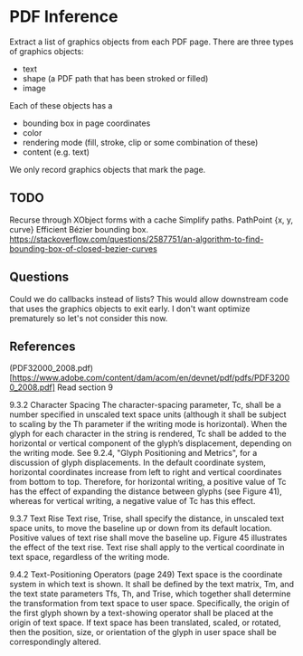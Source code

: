 PDF Inference
=============
Extract a list of graphics objects from each PDF page.
There are three types of graphics objects:
* text
* shape  (a PDF path that has been stroked or filled)
* image

Each of these objects has a
* bounding box in page coordinates
* color
* rendering mode (fill, stroke, clip or some combination of these)
* content (e.g. text)

We only record graphics objects that mark the page.

TODO
----
Recurse through XObject forms with a cache
Simplify paths.  PathPoint {x, y, curve}
Efficient Bézier bounding box. https://stackoverflow.com/questions/2587751/an-algorithm-to-find-bounding-box-of-closed-bezier-curves

Questions
---------
Could we do callbacks instead of lists? This would allow downstream code that uses the graphics
objects to exit early. I don't want optimize prematurely so let's not consider this now.


References
----------
(PDF32000_2008.pdf)[https://www.adobe.com/content/dam/acom/en/devnet/pdf/pdfs/PDF32000_2008.pdf] Read section 9

9.3.2 Character Spacing
The character-spacing parameter, Tc, shall be a number specified in unscaled text space units
(although it shall be subject to scaling by the Th parameter if the writing mode is horizontal).
When the glyph for each character in the string is rendered, Tc shall be added to the horizontal
or vertical component of the glyph’s displacement, depending on the writing mode. See 9.2.4,
"Glyph Positioning and Metrics", for a discussion of glyph displacements. In the default
coordinate system, horizontal coordinates increase from left to right and vertical coordinates
from bottom to top. Therefore, for horizontal writing, a positive value of Tc has the effect of
expanding the distance between glyphs (see Figure 41), whereas for vertical writing, a negative
value of Tc has this effect.

9.3.7 Text Rise
Text rise, Trise, shall specify the distance, in unscaled text space units, to move the baseline
up or down from its default location. Positive values of text rise shall move the baseline up.
Figure 45 illustrates the effect of the text rise. Text rise shall apply to the vertical
coordinate in text space, regardless of the writing mode.

9.4.2 Text-Positioning Operators (page 249)
Text space is the coordinate system in which text is shown. It shall be defined by the text
matrix, Tm, and the text state parameters Tfs, Th, and Trise, which together shall determine
the transformation from text space to user space. Specifically, the origin of the first glyph
shown by a text-showing operator shall be placed at the origin of text space. If text space has
been translated, scaled, or rotated, then the position, size, or orientation of the glyph in
user space shall be correspondingly altered.
